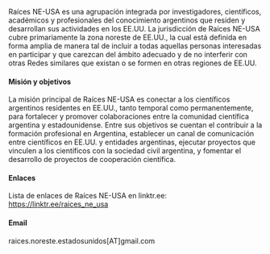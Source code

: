 Raíces NE-USA es una agrupación integrada por investigadores, científicos, académicos y profesionales del conocimiento argentinos que residen y desarrollan sus actividades en los EE.UU. La jurisdicción de Raíces NE-USA cubre primariamente la zona noreste de EE.UU., la cual está definida en forma amplia de manera tal de incluir a todas aquellas personas interesadas en participar y que carezcan del ámbito
adecuado y de no interferir con otras Redes similares que existan o se formen en otras
regiones de EE.UU.

#### Misión y objetivos
La misión principal de Raíces NE-USA es conectar a los científicos argentinos residentes en EE.UU., tanto temporal como permanentemente, para fortalecer y promover colaboraciones entre la comunidad científica argentina y estadounidense. Entre sus objetivos se cuentan el contribuir a la formación profesional en Argentina, establecer un canal de comunicación entre científicos en EE.UU. y entidades argentinas, ejecutar proyectos que vinculen a los científicos con la sociedad civil argentina, y fomentar el desarrollo de proyectos de cooperación científica.

#### Enlaces
Lista de enlaces de Raíces NE-USA en linktr.ee: https://linktr.ee/raices_ne_usa

#### Email
raices.noreste.estadosunidos[AT]gmail.com